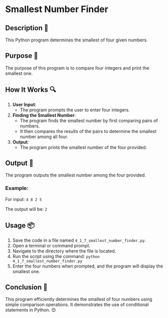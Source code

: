 # Smallest Number Finder

## Description 📝
This Python program determines the smallest of four given numbers.

## Purpose 🎯
The purpose of this program is to compare four integers and print the smallest one.

## How It Works 🔍
1. **User Input**:
   - The program prompts the user to enter four integers.
2. **Finding the Smallest Number**:
   - The program finds the smallest number by first comparing pairs of numbers.
   - It then compares the results of the pairs to determine the smallest number among all four.
3. **Output**:
   - The program prints the smallest number of the four provided.

## Output 📜
The program outputs the smallest number among the four provided.

### Example:
For input:
`4 8 2 5`

The output will be:
`2`

## Usage 📦
1. Save the code in a file named `4_1_7_smallest_number_finder.py`.
2. Open a terminal or command prompt.
3. Navigate to the directory where the file is located.
4. Run the script using the command:
   `python 4_1_7_smallest_number_finder.py`
5. Enter the four numbers when prompted, and the program will display the smallest one.

## Conclusion 🚀
This program efficiently determines the smallest of four numbers using simple comparison operations.
It demonstrates the use of conditional statements in Python.
😊